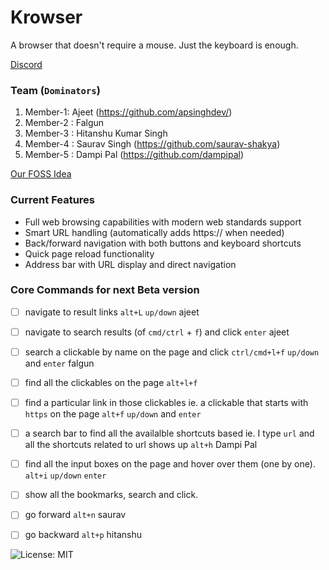 # Krowser

A browser that doesn't require a mouse. Just the keyboard is enough.

[Discord](https://discord.com/channels/1240316163020292126/1342367363885957170)

### Team (`Dominators`)

1. Member-1: Ajeet (https://github.com/apsinghdev/)
2. Member-2 : Falgun
3. Member-3 : Hitanshu Kumar Singh
4. Member-4 : Saurav Singh (https://github.com/saurav-shakya)
5. Member-5 : Dampi Pal (https://github.com/dampipal)

[Our FOSS Idea](https://fossunited.org/hack/fosshack25/p/gu6i7f7503)


### Current Features

- Full web browsing capabilities with modern web standards support
- Smart URL handling (automatically adds https:// when needed)
- Back/forward navigation with both buttons and keyboard shortcuts
- Quick page reload functionality
- Address bar with URL display and direct navigation

### Core Commands for next Beta version

- [ ] navigate to result links `alt+L` `up/down` ajeet
- [ ] navigate to search results (of `cmd/ctrl` + `f`) and click `enter` ajeet
- [ ] search a clickable by name on the page and click `ctrl/cmd+l+f` `up/down` and `enter` falgun
- [ ] find all the clickables on the page `alt+l+f`
- [ ] find a particular link in those clickables ie. a clickable that starts with `https` on the page `alt+f` `up/down` and `enter`
- [ ] a search bar to find all the availalble shortcuts based ie. I type `url` and all the shortcuts related to url shows up `alt+h` Dampi Pal
- [ ] find all the input boxes on the page and hover over them (one by one). `alt+i` `up/down` `enter` 
- [ ] show all the bookmarks, search and click.
- [ ] go forward `alt+n` saurav
- [ ] go backward `alt+p` hitanshu


![License: MIT](https://img.shields.io/badge/License-MIT-yellow.svg)
